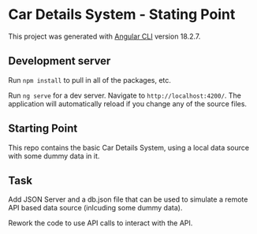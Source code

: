 # Car Details System - Stating Point

This project was generated with [Angular CLI](https://github.com/angular/angular-cli) version 18.2.7.

## Development server

Run `npm install` to pull in all of the packages, etc.

Run `ng serve` for a dev server. Navigate to `http://localhost:4200/`. The application will automatically reload if you change any of the source files.

## Starting Point

This repo contains the basic Car Details System, using a local data source with some dummy data in it.

## Task

Add JSON Server and a db.json file that can be used to simulate a remote API based data source (inlcuding some dummy data).

Rework the code to use API calls to interact with the API.

